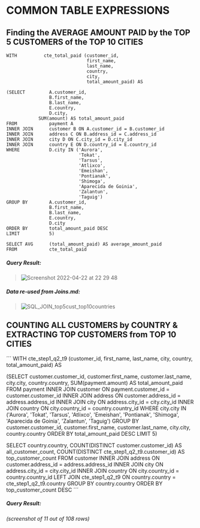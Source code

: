 # COMMON TABLE EXPRESSIONS

## Finding the AVERAGE AMOUNT PAID by the TOP 5 CUSTOMERS of the TOP 10 CITIES

```
WITH          cte_total_paid (customer_id, 
                              first_name, 
                              last_name, 
                              country, 
                              city, 
                              total_amount_paid) AS                             

(SELECT         A.customer_id, 
                B.first_name, 
                B.last_name, 
                E.country, 
                D.city,
	        SUM(amount) AS total_amount_paid
FROM            payment A
INNER JOIN      customer B ON A.customer_id = B.customer_id
INNER JOIN      address C ON B.address_id = C.address_id
INNER JOIN      city D ON C.city_id = D.city_id
INNER JOIN      country E ON D.country_id = E.country_id 
WHERE           D.city IN ('Aurora', 
                           'Tokat',
                           'Tarsus',
                           'Atlixco', 
                           'Emeishan',
                           'Pontianak',
                           'Shimoga',
                           'Aparecida de Goinia',
                           'Zalantun',
                           'Taguig')
GROUP BY        A.customer_id, 
                B.first_name, 
                B.last_name, 
                E.country, 
                D.city
ORDER BY        total_amount_paid DESC
LIMIT           5) 

SELECT AVG      (total_amount_paid) AS average_amount_paid
FROM            cte_total_paid
```

##### _Query Result_:
> ![Screenshot 2022-04-22 at 22 29 48](https://user-images.githubusercontent.com/104154067/164798414-d5fbf821-5481-481e-92cb-ef648eeac1bd.png)

##### _Data re-used from Joins.md_:
> ![SQL_JOIN_top5cust_top10countries](https://user-images.githubusercontent.com/104154067/164798520-5a08c95f-285d-46d1-ab43-11c6cf190c62.png)


## COUNTING ALL CUSTOMERS by COUNTRY & EXTRACTING TOP CUSTOMERS from TOP 10 CITIES

´´´
WITH 		cte_step1_q2_t9 (customer_id, 
				 first_name, 
				 last_name, 
				 city, 
				 country, 
				 total_amount_paid) AS

(SELECT 	customer.customer_id, 
		customer.first_name, 
		customer.last_name, 
		city.city, 
		country.country, 
		SUM(payment.amount) AS total_amount_paid
FROM 		payment
INNER JOIN 	customer ON payment.customer_id = customer.customer_id
INNER JOIN 	address ON customer.address_id = address.address_id
INNER JOIN 	city ON address.city_id = city.city_id
INNER JOIN 	country ON city.country_id = country.country_id 
WHERE 		city.city IN ('Aurora', 
			      'Tokat',
			      'Tarsus',
			      'Atlixco', 
			      'Emeishan',
			      'Pontianak',
			      'Shimoga',
			      'Aparecida de Goinia',
			      'Zalantun',
			      'Taguig')
GROUP BY 	customer.customer_id, 
		customer.first_name, 
		customer.last_name, 
		city.city, 
		country.country
ORDER BY 	total_amount_paid DESC
LIMIT 5) 

SELECT 		country.country,
	       	COUNT(DISTINCT customer.customer_id) AS all_customer_count,
	       	COUNT(DISTINCT cte_step1_q2_t9.customer_id) AS top_customer_count
FROM 		customer 
INNER JOIN 	address ON customer.address_id = address.address_id
INNER JOIN 	city ON address.city_id = city.city_id
INNER JOIN 	country ON city.country_id = country.country_id
LEFT JOIN 	cte_step1_q2_t9 ON country.country = cte_step1_q2_t9.country
GROUP BY 	country.country
ORDER BY 	top_customer_count DESC
´´´


##### _Query Result_:
###### _(screenshot of 11 out of 108 rows)_
